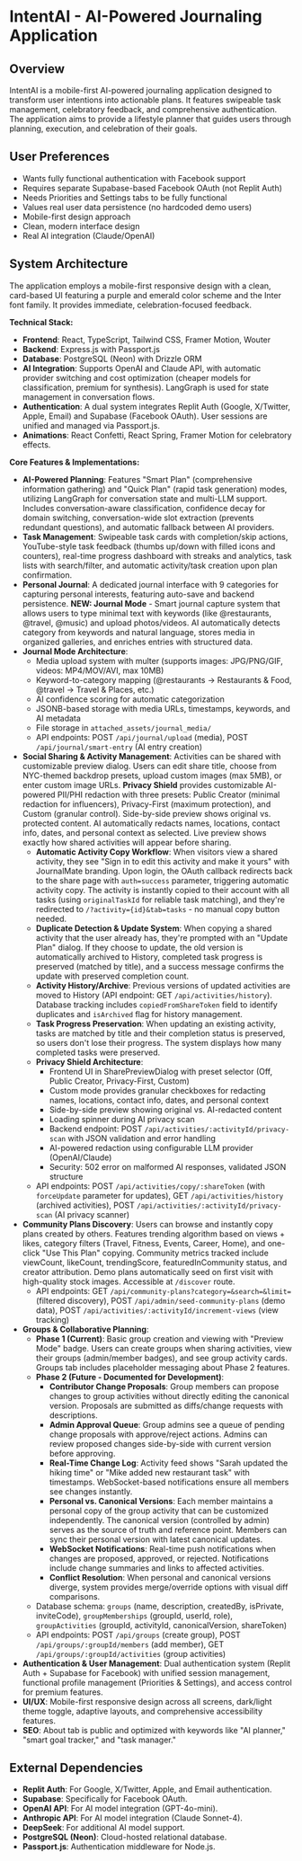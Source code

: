 # IntentAI - AI-Powered Journaling Application

## Overview
IntentAI is a mobile-first AI-powered journaling application designed to transform user intentions into actionable plans. It features swipeable task management, celebratory feedback, and comprehensive authentication. The application aims to provide a lifestyle planner that guides users through planning, execution, and celebration of their goals.

## User Preferences
- Wants fully functional authentication with Facebook support
- Requires separate Supabase-based Facebook OAuth (not Replit Auth)
- Needs Priorities and Settings tabs to be fully functional
- Values real user data persistence (no hardcoded demo users)
- Mobile-first design approach
- Clean, modern interface design
- Real AI integration (Claude/OpenAI)

## System Architecture
The application employs a mobile-first responsive design with a clean, card-based UI featuring a purple and emerald color scheme and the Inter font family. It provides immediate, celebration-focused feedback.

**Technical Stack:**
- **Frontend**: React, TypeScript, Tailwind CSS, Framer Motion, Wouter
- **Backend**: Express.js with Passport.js
- **Database**: PostgreSQL (Neon) with Drizzle ORM
- **AI Integration**: Supports OpenAI and Claude API, with automatic provider switching and cost optimization (cheaper models for classification, premium for synthesis). LangGraph is used for state management in conversation flows.
- **Authentication**: A dual system integrates Replit Auth (Google, X/Twitter, Apple, Email) and Supabase (Facebook OAuth). User sessions are unified and managed via Passport.js.
- **Animations**: React Confetti, React Spring, Framer Motion for celebratory effects.

**Core Features & Implementations:**
- **AI-Powered Planning**: Features "Smart Plan" (comprehensive information gathering) and "Quick Plan" (rapid task generation) modes, utilizing LangGraph for conversation state and multi-LLM support. Includes conversation-aware classification, confidence decay for domain switching, conversation-wide slot extraction (prevents redundant questions), and automatic fallback between AI providers.
- **Task Management**: Swipeable task cards with completion/skip actions, YouTube-style task feedback (thumbs up/down with filled icons and counters), real-time progress dashboard with streaks and analytics, task lists with search/filter, and automatic activity/task creation upon plan confirmation.
- **Personal Journal**: A dedicated journal interface with 9 categories for capturing personal interests, featuring auto-save and backend persistence. **NEW: Journal Mode** - Smart journal capture system that allows users to type minimal text with keywords (like @restaurants, @travel, @music) and upload photos/videos. AI automatically detects category from keywords and natural language, stores media in organized galleries, and enriches entries with structured data.
- **Journal Mode Architecture**:
  - Media upload system with multer (supports images: JPG/PNG/GIF, videos: MP4/MOV/AVI, max 10MB)
  - Keyword-to-category mapping (@restaurants → Restaurants & Food, @travel → Travel & Places, etc.)
  - AI confidence scoring for automatic categorization
  - JSONB-based storage with media URLs, timestamps, keywords, and AI metadata
  - File storage in `attached_assets/journal_media/`
  - API endpoints: POST `/api/journal/upload` (media), POST `/api/journal/smart-entry` (AI entry creation)
- **Social Sharing & Activity Management**: Activities can be shared with customizable preview dialog. Users can edit share title, choose from NYC-themed backdrop presets, upload custom images (max 5MB), or enter custom image URLs. **Privacy Shield** provides customizable AI-powered PII/PHI redaction with three presets: Public Creator (minimal redaction for influencers), Privacy-First (maximum protection), and Custom (granular control). Side-by-side preview shows original vs. protected content. AI automatically redacts names, locations, contact info, dates, and personal context as selected. Live preview shows exactly how shared activities will appear before sharing. 
  - **Automatic Activity Copy Workflow**: When visitors view a shared activity, they see "Sign in to edit this activity and make it yours" with JournalMate branding. Upon login, the OAuth callback redirects back to the share page with `auth=success` parameter, triggering automatic activity copy. The activity is instantly copied to their account with all tasks (using `originalTaskId` for reliable task matching), and they're redirected to `/?activity={id}&tab=tasks` - no manual copy button needed.
  - **Duplicate Detection & Update System**: When copying a shared activity that the user already has, they're prompted with an "Update Plan" dialog. If they choose to update, the old version is automatically archived to History, completed task progress is preserved (matched by title), and a success message confirms the update with preserved completion count.
  - **Activity History/Archive**: Previous versions of updated activities are moved to History (API endpoint: GET `/api/activities/history`). Database tracking includes `copiedFromShareToken` field to identify duplicates and `isArchived` flag for history management.
  - **Task Progress Preservation**: When updating an existing activity, tasks are matched by title and their completion status is preserved, so users don't lose their progress. The system displays how many completed tasks were preserved.
  - **Privacy Shield Architecture**:
    - Frontend UI in SharePreviewDialog with preset selector (Off, Public Creator, Privacy-First, Custom)
    - Custom mode provides granular checkboxes for redacting names, locations, contact info, dates, and personal context
    - Side-by-side preview showing original vs. AI-redacted content
    - Loading spinner during AI privacy scan
    - Backend endpoint: POST `/api/activities/:activityId/privacy-scan` with JSON validation and error handling
    - AI-powered redaction using configurable LLM provider (OpenAI/Claude)
    - Security: 502 error on malformed AI responses, validated JSON structure
  - API endpoints: POST `/api/activities/copy/:shareToken` (with `forceUpdate` parameter for updates), GET `/api/activities/history` (archived activities), POST `/api/activities/:activityId/privacy-scan` (AI privacy scanner)
- **Community Plans Discovery**: Users can browse and instantly copy plans created by others. Features trending algorithm based on views + likes, category filters (Travel, Fitness, Events, Career, Home), and one-click "Use This Plan" copying. Community metrics tracked include viewCount, likeCount, trendingScore, featuredInCommunity status, and creator attribution. Demo plans automatically seed on first visit with high-quality stock images. Accessible at `/discover` route.
  - API endpoints: GET `/api/community-plans?category=&search=&limit=` (filtered discovery), POST `/api/admin/seed-community-plans` (demo data), POST `/api/activities/:activityId/increment-views` (view tracking)
- **Groups & Collaborative Planning**:
  - **Phase 1 (Current)**: Basic group creation and viewing with "Preview Mode" badge. Users can create groups when sharing activities, view their groups (admin/member badges), and see group activity cards. Groups tab includes placeholder messaging about Phase 2 features.
  - **Phase 2 (Future - Documented for Development)**:
    - **Contributor Change Proposals**: Group members can propose changes to group activities without directly editing the canonical version. Proposals are submitted as diffs/change requests with descriptions.
    - **Admin Approval Queue**: Group admins see a queue of pending change proposals with approve/reject actions. Admins can review proposed changes side-by-side with current version before approving.
    - **Real-Time Change Log**: Activity feed shows "Sarah updated the hiking time" or "Mike added new restaurant task" with timestamps. WebSocket-based notifications ensure all members see changes instantly.
    - **Personal vs. Canonical Versions**: Each member maintains a personal copy of the group activity that can be customized independently. The canonical version (controlled by admin) serves as the source of truth and reference point. Members can sync their personal version with latest canonical updates.
    - **WebSocket Notifications**: Real-time push notifications when changes are proposed, approved, or rejected. Notifications include change summaries and links to affected activities.
    - **Conflict Resolution**: When personal and canonical versions diverge, system provides merge/override options with visual diff comparisons.
  - Database schema: `groups` (name, description, createdBy, isPrivate, inviteCode), `groupMemberships` (groupId, userId, role), `groupActivities` (groupId, activityId, canonicalVersion, shareToken)
  - API endpoints: POST `/api/groups` (create group), POST `/api/groups/:groupId/members` (add member), GET `/api/groups/:groupId/activities` (group activities)
- **Authentication & User Management**: Dual authentication system (Replit Auth + Supabase for Facebook) with unified session management, functional profile management (Priorities & Settings), and access control for premium features.
- **UI/UX**: Mobile-first responsive design across all screens, dark/light theme toggle, adaptive layouts, and comprehensive accessibility features.
- **SEO**: About tab is public and optimized with keywords like "AI planner," "smart goal tracker," and "task manager."

## External Dependencies
- **Replit Auth**: For Google, X/Twitter, Apple, and Email authentication.
- **Supabase**: Specifically for Facebook OAuth.
- **OpenAI API**: For AI model integration (GPT-4o-mini).
- **Anthropic API**: For AI model integration (Claude Sonnet-4).
- **DeepSeek**: For additional AI model support.
- **PostgreSQL (Neon)**: Cloud-hosted relational database.
- **Passport.js**: Authentication middleware for Node.js.